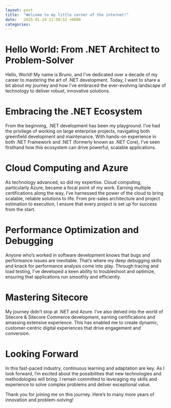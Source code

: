 ```yaml
---
layout: post
title:  "Welcome to my little corner of the internet!"
date:   2025-01-19 11:50:52 +0000
categories: 
---
```


# Hello World: From .NET Architect to Problem-Solver
Hello, World! My name is Bruno, and I’ve dedicated over a decade of my career to mastering the art of .NET development. Today, I want to share a bit about my journey and how I've embraced the ever-evolving landscape of technology to deliver robust, innovative solutions.

# Embracing the .NET Ecosystem
From the beginning, .NET development has been my playground. I’ve had the privilege of working on large enterprise projects, navigating both greenfield development and maintenance. With hands-on experience in both .NET Framework and .NET (formerly known as .NET Core), I’ve seen firsthand how this ecosystem can drive powerful, scalable applications.

# Cloud Computing and Azure
As technology advanced, so did my expertise. Cloud computing, particularly Azure, became a focal point of my work. Earning multiple certifications along the way, I’ve harnessed the power of the cloud to bring scalable, reliable solutions to life. From pre-sales architecture and project estimation to execution, I ensure that every project is set up for success from the start.

# Performance Optimization and Debugging
Anyone who’s worked in software development knows that bugs and performance issues are inevitable. That’s where my deep debugging skills and knack for performance analysis come into play. Through tracing and load testing, I’ve developed a keen ability to troubleshoot and optimize, ensuring that applications run smoothly and efficiently.

# Mastering Sitecore
My journey didn’t stop at .NET and Azure. I’ve also delved into the world of Sitecore & Sitecore Commerce development, earning certifications and amassing extensive experience. This has enabled me to create dynamic, customer-centric digital experiences that drive engagement and conversion.

# Looking Forward
In this fast-paced industry, continuous learning and adaptation are key. As I look forward, I’m excited about the possibilities that new technologies and methodologies will bring. I remain committed to leveraging my skills and experience to solve complex problems and deliver exceptional value.

Thank you for joining me on this journey. Here’s to many more years of innovation and problem-solving!